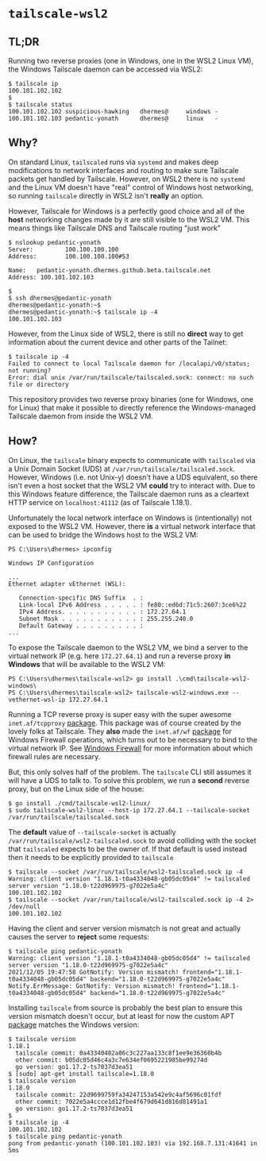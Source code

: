 # `tailscale-wsl2`

## TL;DR

Running two reverse proxies (one in Windows, one in the WSL2 Linux VM), the
Windows Tailscale daemon can be accessed via WSL2:

```
$ tailscale ip
100.101.102.102
$
$ tailscale status
100.101.102.102 suspicious-hawking   dhermes@     windows -
100.101.102.103 pedantic-yonath      dhermes@     linux   -
```

## Why?

On standard Linux, `tailscaled` runs via `systemd` and makes deep modifications
to network interfaces and routing to make sure Tailscale packets get handled
by Tailscale. However, on WSL2 there is no `systemd` and the Linux VM doesn't
have "real" control of Windows host networking, so running `tailscale` directly
in WSL2 isn't **really** an option.

However, Tailscale for Windows is a perfectly good choice and all of the
**host** networking changes made by it are still visible to the WSL2 VM.
This means things like Tailscale DNS and Tailscale routing "just work"

```
$ nslookup pedantic-yonath
Server:         100.100.100.100
Address:        100.100.100.100#53

Name:   pedantic-yonath.dhermes.github.beta.tailscale.net
Address: 100.101.102.103

$
$ ssh dhermes@pedantic-yonath
dhermes@pedantic-yonath:~$
dhermes@pedantic-yonath:~$ tailscale ip -4
100.101.102.103
```

However, from the Linux side of WSL2, there is still no **direct** way to
get information about the current device and other parts of the Tailnet:

```
$ tailscale ip -4
Failed to connect to local Tailscale daemon for /localapi/v0/status; not running?
Error: dial unix /var/run/tailscale/tailscaled.sock: connect: no such file or directory
```

This repository provides two reverse proxy binaries (one for Windows, one for
Linux) that make it possible to directly reference the Windows-managed
Tailscale daemon from inside the WSL2 VM.

## How?

On Linux, the `tailscale` binary expects to communicate with `tailscaled` via
a Unix Domain Socket (UDS) at `/var/run/tailscale/tailscaled.sock`. However,
Windows (i.e. not Unix-y) doesn't have a UDS equivalent, so there isn't even
a host socket that the WSL2 VM **could** try to interact with. Due to this
Windows feature difference, the Tailscale daemon runs as a cleartext HTTP
service on `localhost:41112` (as of Tailscale 1.18.1).

Unfortunately the local network interface on Windows is (intentionally) not
exposed to the WSL2 VM. However, there **is** a virtual network interface
that can be used to bridge the Windows host to the WSL2 VM:

```
PS C:\Users\dhermes> ipconfig

Windows IP Configuration

...
Ethernet adapter vEthernet (WSL):

   Connection-specific DNS Suffix  . :
   Link-local IPv6 Address . . . . . : fe80::ed6d:71c5:2607:3ce6%22
   IPv4 Address. . . . . . . . . . . : 172.27.64.1
   Subnet Mask . . . . . . . . . . . : 255.255.240.0
   Default Gateway . . . . . . . . . :
...
```

To expose the Tailscale daemon to the WSL2 VM, we bind a server to the
virtual network IP (e.g. here `172.27.64.1`) and run a reverse proxy
**in Windows** that will be available to the WSL2 VM:

```
PS C:\Users\dhermes\tailscale-wsl2> go install .\cmd\tailscale-wsl2-windows\
PS C:\Users\dhermes\tailscale-wsl2> tailscale-wsl2-windows.exe --vethernet-wsl-ip 172.27.64.1
```

Running a TCP reverse proxy is super easy with the super awesome
`inet.af/tcpproxy` [package][2]. This package was of course created by the
lovely folks at Tailscale. They **also** made the `inet.af/wf` [package][4] for
Windows Firewall operations, which turns out to be necessary to bind to
the virtual network IP. See [Windows Firewall][3] for more information about
which firewall rules are necessary.

But, this only solves half of the problem. The `tailscale` CLI still assumes
it will have a UDS to talk to. To solve this problem, we run a **second**
reverse proxy, but on the Linux side of the house:

```
$ go install ./cmd/tailscale-wsl2-linux/
$ sudo tailscale-wsl2-linux --host-ip 172.27.64.1 --tailscale-socket /var/run/tailscale/tailscaled.sock
```

The **default** value of `--tailscale-socket` is actually
`/var/run/tailscale/wsl2-tailscaled.sock` to avoid colliding with the socket
that `tailscaled` expects to be the owner of. If that default is used instead
then it needs to be explicitly provided to `tailscale`

```
$ tailscale --socket /var/run/tailscale/wsl2-tailscaled.sock ip -4
Warning: client version "1.18.1-t0a4334048-gb05dc05d4" != tailscaled server version "1.18.0-t22d969975-g7022e5a4c"
100.101.102.102
$ tailscale --socket /var/run/tailscale/wsl2-tailscaled.sock ip -4 2> /dev/null
100.101.102.102
```

Having the client and server version mismatch is not great and actually
causes the server to **reject** some requests:

```
$ tailscale ping pedantic-yonath
Warning: client version "1.18.1-t0a4334048-gb05dc05d4" != tailscaled server version "1.18.0-t22d969975-g7022e5a4c"
2021/12/05 19:47:58 GotNotify: Version mismatch! frontend="1.18.1-t0a4334048-gb05dc05d4" backend="1.18.0-t22d969975-g7022e5a4c"
Notify.ErrMessage: GotNotify: Version mismatch! frontend="1.18.1-t0a4334048-gb05dc05d4" backend="1.18.0-t22d969975-g7022e5a4c"
```

Installing `tailscale` from source is probably the best plan to ensure this
version mismatch doesn't occur, but at least for now the custom APT
[package][1] matches the Windows version:

```
$ tailscale version
1.18.1
  tailscale commit: 0a43340482a86c3c227aa133c8f1ee9e36360b4b
  other commit: b05dc05d46c4a3c7e634ef0695221985be99274d
  go version: go1.17.2-ts7037d3ea51
$ [sudo] apt-get install tailscale=1.18.0
$ tailscale version
1.18.0
  tailscale commit: 22d9699759fa34247153a542e9c4af5696c01fdf
  other commit: 7022e5a4ccce1d12fbe4f679d641d816d81491a1
  go version: go1.17.2-ts7037d3ea51
$
$ tailscale ip -4
100.101.102.102
$ tailscale ping pedantic-yonath
pong from pedantic-yonath (100.101.102.103) via 192.168.7.131:41641 in 5ms
```

[1]: https://tailscale.com/kb/1039/install-ubuntu-2004/
[2]: https://pkg.go.dev/inet.af/tcpproxy
[3]: WINDOWS_FIREWALL.md
[4]: https://pkg.go.dev/inet.af/wf
